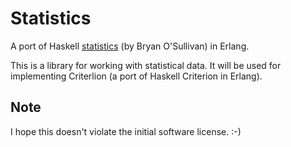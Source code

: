 Statistics
==========

A port of Haskell [statistics](https://github.com/bos/statistics) (by Bryan
O'Sullivan) in Erlang.

This is a library for working with statistical data. It will be used for
implementing Criterlion (a port of Haskell Criterion in Erlang).

Note
----
I hope this doesn't violate the initial software license. :-)